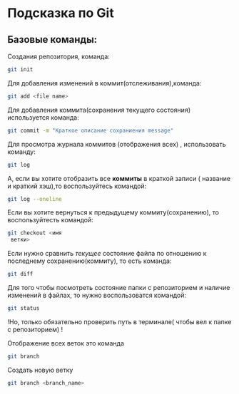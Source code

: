 # Подсказка по Git

## Базовые команды:

Создания репозитория, команда:
```sh
git init
```

Для добавления изменений в коммит(отслеживания),команда:
```sh
git add <file name>
```

Для добавления коммита(сохранения текущего состояния) используется команда:
```sh
git commit -m "Краткое описание сохраниения message"
```
Для просмотра журнала коммитов 
 (отображения всех) , использовать команду:
```sh
git log
```

А, если вы хотите отобразить все **коммиты** в краткой записи ( название и краткий хэш),то воспользуйтесь командой:
```sh
git log --oneline
```
 
Если вы хотите вернуться к предыдущему коммиту(сохранению), то воспользуйтесть командой:

```sh
git checkout <имя 
 ветки>
```
Если нужно сравнить *текущее* состояние файла по отношению к последнему сохранению(коммиту), то есть команда:
```sh
git diff
```
Для того чтобы посмотреть состояние папки с репозиторием и наличие изменений в файлах, то нужно воспользоватся командой:
```sh
git status
```
!Но, только обязательно проверить путь в терминале( чтобы вел к папке с репозиторием) !

Отображение всех веток это команда

```sh
git branch
```
Создать новую ветку

```sh
git branch <branch_name>
```